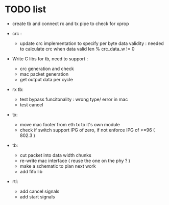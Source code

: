 # TODO list

- create tb and connect rx and tx pipe to check for xprop
- crc :
    - update crc implementation to specify per byte
    data validity : needed to calculate crc when data
    valid len % crc\_data\_w != 0

- Write C libs for tb, need to support :
    - crc generation and check
    - mac packet generation
    - get output data per cycle

- rx tb:
    - test bypass funcitonality : wrong type/ error in mac
    - test cancel

- tx:
    - move mac footer from eth tx to it's own module
    - check if switch support IPG of zero, if not enforce IPG of >=96 ( 802.3 ) 

- tb:
    - cut packet into data width chunks
    - re-write mac interface ( reuse the one on the phy ? )
    - make a schematic to plan next work
    - add fifo lib
   

- rtl:
    - add cancel signals
    - add start signals

